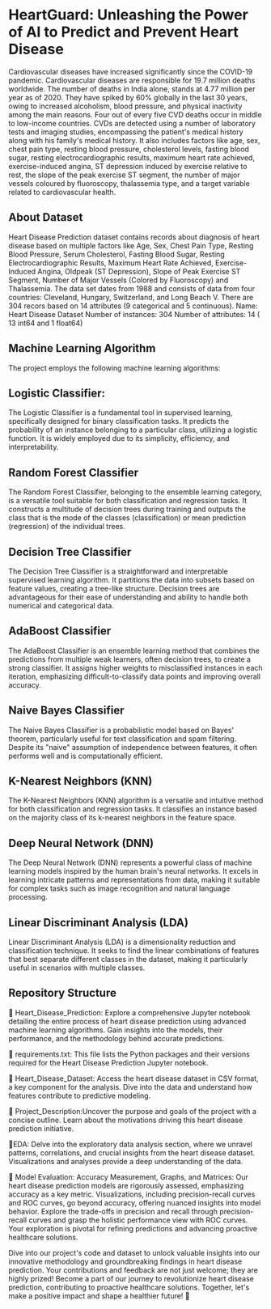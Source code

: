 
# HeartGuard: Unleashing the Power of AI to Predict and Prevent Heart Disease
Cardiovascular diseases have increased significantly since the COVID-19 pandemic. Cardiovascular diseases are responsible for 19.7 million deaths worldwide. The number of deaths in India alone, stands at 4.77 million per year as of 2020. They have spiked by 60% globally in the last 30 years, owing to increased alcoholism, blood pressure, and physical inactivity among the main reasons. Four out of every five CVD deaths occur in middle to low-income countries. CVDs are detected using a number of laboratory tests and imaging studies, encompassing the patient's medical history along with his family's medical history. It also includes factors like age, sex, chest pain type, resting blood pressure, cholesterol levels, fasting blood sugar, resting electrocardiographic results, maximum heart rate achieved, exercise-induced angina, ST depression induced by exercise relative to rest, the slope of the peak exercise ST segment, the number of major vessels coloured by fluoroscopy, thalassemia type, and a target variable related to cardiovascular health.



## About Dataset
Heart Disease Prediction dataset contains records about diagnosis of heart disease based on multiple factors like Age, Sex, Chest Pain Type, Resting Blood Pressure, Serum Cholesterol, Fasting Blood Sugar, Resting Electrocardiographic Results, Maximum Heart Rate Achieved, Exercise-Induced Angina, Oldpeak (ST Depression), Slope of Peak Exercise ST Segment, Number of Major Vessels (Colored by Fluoroscopy) and Thalassemia. The data set dates from 1988 and consists of data from four countries: Cleveland, Hungary, Switzerland, and Long Beach V. There are 304 recors based on 14 attributes (9 categorical and 5 continuous).
Name: Heart Disease Dataset
Number of instances: 304
Number of attributes: 14 ( 13 int64 and 1 float64)
## Machine Learning Algorithm
The project employs the following machine learning algorithms:
## Logistic Classifier:
The Logistic Classifier is a fundamental tool in supervised learning, specifically designed for binary classification tasks. It predicts the probability of an instance belonging to a particular class, utilizing a logistic function. It is widely employed due to its simplicity, efficiency, and interpretability.

## Random Forest Classifier
The Random Forest Classifier, belonging to the ensemble learning category, is a versatile tool suitable for both classification and regression tasks. It constructs a multitude of decision trees during training and outputs the class that is the mode of the classes (classification) or mean prediction (regression) of the individual trees.

##  Decision Tree Classifier
The Decision Tree Classifier is a straightforward and interpretable supervised learning algorithm. It partitions the data into subsets based on feature values, creating a tree-like structure. Decision trees are advantageous for their ease of understanding and ability to handle both numerical and categorical data.

## AdaBoost Classifier
The AdaBoost Classifier is an ensemble learning method that combines the predictions from multiple weak learners, often decision trees, to create a strong classifier. It assigns higher weights to misclassified instances in each iteration, emphasizing difficult-to-classify data points and improving overall accuracy.

##  Naive Bayes Classifier
The Naive Bayes Classifier is a probabilistic model based on Bayes' theorem, particularly useful for text classification and spam filtering. Despite its "naive" assumption of independence between features, it often performs well and is computationally efficient.

## K-Nearest Neighbors (KNN)
The K-Nearest Neighbors (KNN) algorithm is a versatile and intuitive method for both classification and regression tasks. It classifies an instance based on the majority class of its k-nearest neighbors in the feature space.

## Deep Neural Network (DNN)
The Deep Neural Network (DNN) represents a powerful class of machine learning models inspired by the human brain's neural networks. It excels in learning intricate patterns and representations from data, making it suitable for complex tasks such as image recognition and natural language processing.

##  Linear Discriminant Analysis (LDA) 
 Linear Discriminant Analysis (LDA) is a dimensionality reduction and classification technique. It seeks to find the linear combinations of features that best separate different classes in the dataset, making it particularly useful in scenarios with multiple classes.








## Repository Structure
📁 Heart_Disease_Prediction: Explore a comprehensive Jupyter notebook detailing the entire process of heart disease prediction using advanced machine learning algorithms. Gain insights into the models, their performance, and the methodology behind accurate predictions.

📁 requirements.txt: This file lists the Python packages and their versions required for the Heart Disease Prediction Jupyter notebook.

📁 Heart_Disease_Dataset: Access the heart disease dataset in CSV format, a key component for the analysis. Dive into the data and understand how features contribute to predictive modeling.

📁 Project_Description:Uncover the purpose and goals of the project with a concise outline. Learn about the motivations driving this heart disease prediction initiative.

📁EDA: Delve into the exploratory data analysis section, where we unravel patterns, correlations, and crucial insights from the heart disease dataset. Visualizations and analyses provide a deep understanding of the data.

📁 Model Evaluation: Accuracy Measurement, Graphs, and Matrices:
Our heart disease prediction models are rigorously assessed, emphasizing accuracy as a key metric. Visualizations, including precision-recall curves and ROC curves, go beyond accuracy, offering nuanced insights into model behavior. Explore the trade-offs in precision and recall through precision-recall curves and grasp the holistic performance view with ROC curves. Your exploration is pivotal for refining predictions and advancing proactive healthcare solutions. 



Dive into our project's code and dataset to unlock valuable insights into our innovative methodology and groundbreaking findings in heart disease prediction. Your contributions and feedback are not just welcome; they are highly prized! Become a part of our journey to revolutionize heart disease prediction, contributing to proactive healthcare solutions. Together, let's make a positive impact and shape a healthier future! 🌟
